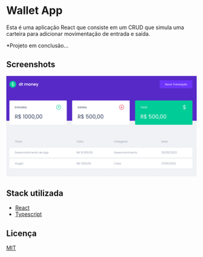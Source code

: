 
# Wallet App

Esta é uma aplicação React que consiste em um CRUD que simula uma carteira para adicionar movimentação de entrada e saída.

*Projeto em conclusão...
## Screenshots

![App Screenshot](https://raw.githubusercontent.com/fomes/wallet-app/master/public/preview.png)


## Stack utilizada


* [React](https://react.dev/)
* [Typescript](https://www.typescriptlang.org/)

## Licença

[MIT](https://choosealicense.com/licenses/mit/)

